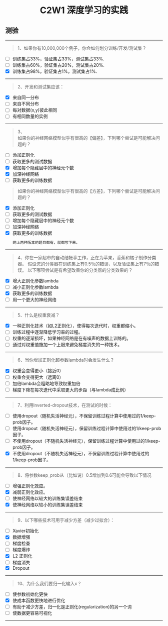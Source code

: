 <h1 align="center">C2W1 深度学习的实践</h1>

## 测验
___
> 1、如果你有10,000,000个例子，你会如何划分训练/开发/测试集？
- [ ] 训练集占33%，验证集占33%，测试集占33%.
- [ ] 训练集占60%，验证集占20%，测试集占20%.
- [x] 训练集占98%，验证集占1%，测试集占1%.
___
> 2、开发和测试集应该：
- [x] 来自同一分布
- [ ] 来自不同分布
- [ ] 每对数据(x,y)彼此相同
- [ ] 有相同数量的实例
___
> 3、  
> 如果你的神经网络模型似乎有很高的【偏差】，下列哪个尝试是可能解决问题的？
- [ ] 添加正则化
- [ ] 获取更多的测试数据
- [x] 增加每个隐藏层中的神经元个数
- [x] 加深神经网络
- [ ] 获取更多的训练数据
> 如果你的神经网络模型似乎有很高的【方差】，下列哪个尝试是可能解决问题的？
- [x] 添加正则化
- [ ] 获取更多的测试数据
- [ ] 增加每个隐藏层中的神经元个数
- [ ] 加深神经网络
- [x] 获取更多的训练数据
    ```diff
    网上两种版本的题目都有，就都写下来。
    ```
___
> 4、你在一家超市的自动结帐亭工作，正在为苹果，香蕉和橘子制作分类器。 假设您的分类器在训练集上有0.5％的错误，以及验证集上有7％的错误。 以下哪项尝试是有希望改善你的分类器的分类效果的？
- [x] 增大正则化参数lambda
- [ ] 减小正则化参数lambda
- [x] 获取更多的训练数据
- [ ] 用一个更大的神经网络
___
> 5、什么是权重衰减？
- [x] 一种正则化技术（如L2正则化），使得每次迭代时，权重都缩小。
- [ ] 训练过程中逐渐降低学习率的过程。
- [ ] 权重的逐渐损坏，如果神经网络是在有噪声的数据上训练的。
- [ ] 通过对权重值施加一个上限来避免梯度消失的一种技术。
___
> 6、当你增加正则化超参数lambda时会发生什么？
- [x] 权重会变得更小（接近0）
- [ ] 权重会变得更大（远离0）
- [ ] 加倍lambda会粗略地导致权重加倍
- [ ] 梯度下降在每次迭代中采取更大的步距（与lambda成比例）
___
> 7、利用Inverted-dropout技术，在测试的时候：
- [ ] 使用dropout（随机失活神经元），不保留训练过程计算中使用过的1/keep-prob因子。
- [ ] 使用dropout（随机失活神经元），保留训练过程计算中使用过的1/keep-prob因子。
- [ ] 不使用dropout（不随机失活神经元），保留训练过程计算中使用过的1/keep-prob因子。
- [x] 不使用dropout（不随机失活神经元），不保留训练过程计算中使用过的1/keep-prob因子。
___

> 8、将参数keep_prob从（比如说）0.5增加到0.6可能会导致以下情况
- [ ] 增强正则化效应。
- [x] 减弱正则化效应。
- [ ] 使神经网络以较大的训练集误差结束    
- [x] 使神经网络以较小的训练集误差结束
___
> 9、以下哪些技术可用于减少方差（减少过拟合）：
- [ ] Xavier初始化
- [x] 数据增强
- [ ] 梯度检查
- [ ] 梯度爆炸
- [x] L2 正则化
- [ ] 梯度消失
- [x] Dropout
___
> 10、为什么我们要归一化输入x？
- [ ] 使参数初始化更快
- [x] 使成本函数更快地进行优化
- [ ] 有助于减少方差，归一化是正则化(regularization)的另一个词
- [ ] 使数据更容易可视化
___